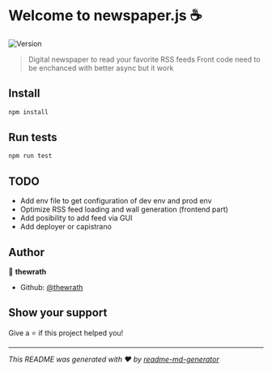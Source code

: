 # Welcome to newspaper.js ☕
![Version](https://img.shields.io/badge/version-1.0.0-blue.svg?cacheSeconds=2592000)

> Digital newspaper to read your favorite RSS feeds 
> Front code need to be enchanced with better async but it work 

## Install

```sh
npm install
```

## Run tests

```sh
npm run test
```

## TODO
 - Add env file to get configuration of dev env and prod env
 - Optimize RSS feed loading and wall generation (frontend part)
 - Add posibility to add feed via GUI 
 - Add deployer or capistrano   

## Author

👤 **thewrath**

* Github: [@thewrath](https://github.com/thewrath)

## Show your support

Give a ⭐️ if this project helped you!


***
_This README was generated with ❤️ by [readme-md-generator](https://github.com/kefranabg/readme-md-generator)_